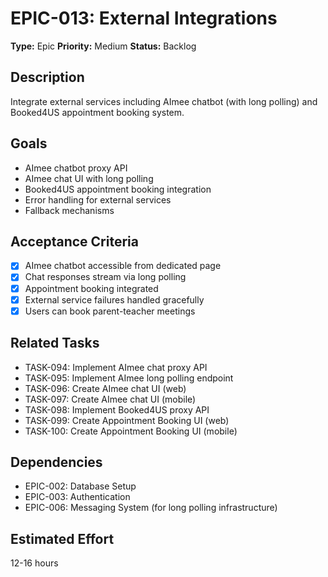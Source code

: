 # EPIC-013: External Integrations

**Type:** Epic
**Priority:** Medium
**Status:** Backlog

## Description
Integrate external services including AImee chatbot (with long polling) and Booked4US appointment booking system.

## Goals
- AImee chatbot proxy API
- AImee chat UI with long polling
- Booked4US appointment booking integration
- Error handling for external services
- Fallback mechanisms

## Acceptance Criteria
- [x] AImee chatbot accessible from dedicated page
- [x] Chat responses stream via long polling
- [x] Appointment booking integrated
- [x] External service failures handled gracefully
- [x] Users can book parent-teacher meetings

## Related Tasks
- TASK-094: Implement AImee chat proxy API
- TASK-095: Implement AImee long polling endpoint
- TASK-096: Create AImee chat UI (web)
- TASK-097: Create AImee chat UI (mobile)
- TASK-098: Implement Booked4US proxy API
- TASK-099: Create Appointment Booking UI (web)
- TASK-100: Create Appointment Booking UI (mobile)

## Dependencies
- EPIC-002: Database Setup
- EPIC-003: Authentication
- EPIC-006: Messaging System (for long polling infrastructure)

## Estimated Effort
12-16 hours
